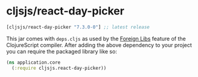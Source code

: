 # cljsjs/react-day-picker

[](dependency)
```clojure
[cljsjs/react-day-picker "7.3.0-0"] ;; latest release
```
[](/dependency)

This jar comes with `deps.cljs` as used by the [Foreign Libs][flibs] feature
of the ClojureScript compiler. After adding the above dependency to your project
you can require the packaged library like so:

```clojure
(ns application.core
  (:require cljsjs.react-day-picker))
```

[flibs]: https://clojurescript.org/reference/packaging-foreign-deps
